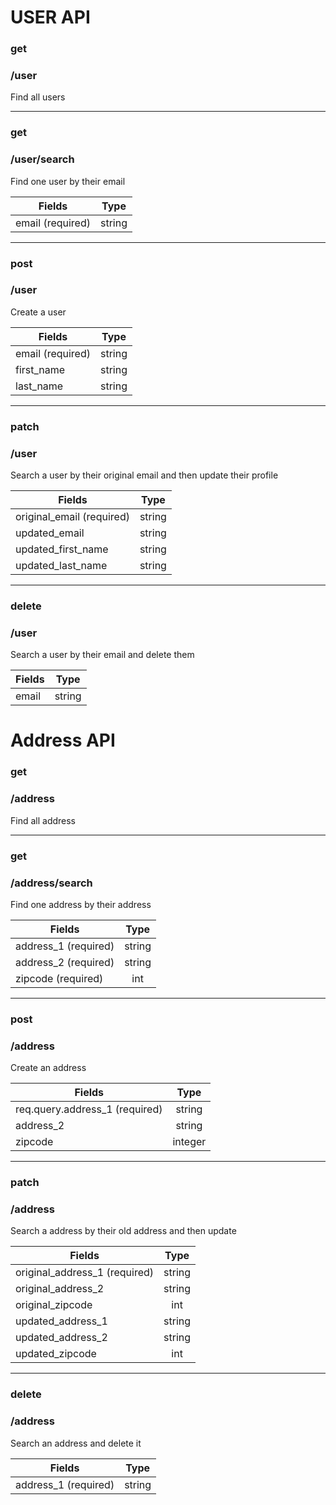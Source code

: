# USER API

### get
### /user

Find all users

-----

### get
### /user/search
Find one user by their email

| Fields  | Type   | 
| --------|:------:| 
| email (required)  | string | 

-----

### post
### /user
Create a user

| Fields  | Type   | 
| --------|:------:| 
| email (required)  | string | 
| first_name   | string | 
| last_name   | string | 

-----

### patch
### /user
Search a user by their original email and then update their profile

| Fields  | Type   | 
| --------|:------:| 
| original_email (required)  | string | 
| updated_email   | string | 
| updated_first_name   | string | 
| updated_last_name   | string | 

-----

### delete
### /user
Search a user by their email and delete them

| Fields  | Type   | 
| --------|:------:| 
| email   | string | 

# Address API

### get
### /address

Find all address

-----

### get
### /address/search
Find one address by their address

| Fields  | Type   | 
| --------|:------:| 
| address_1 (required)  | string | 
| address_2 (required)  | string | 
| zipcode (required)  | int | 

-----

### post
### /address
Create an address

| Fields  | Type   | 
| --------|:------:| 
| req.query.address_1 (required)  | string | 
| address_2   | string | 
| zipcode   | integer | 

-----

### patch
### /address
Search a address by their old address and then update 

| Fields  | Type   | 
| --------|:------:| 
| original_address_1 (required)  | string | 
| original_address_2 | string | 
| original_zipcode  | int | 
| updated_address_1   | string | 
| updated_address_2   | string | 
| updated_zipcode   | int | 

-----

### delete
### /address
Search an address and delete it

| Fields  | Type   | 
| --------|:------:| 
| address_1 (required)  | string | 
